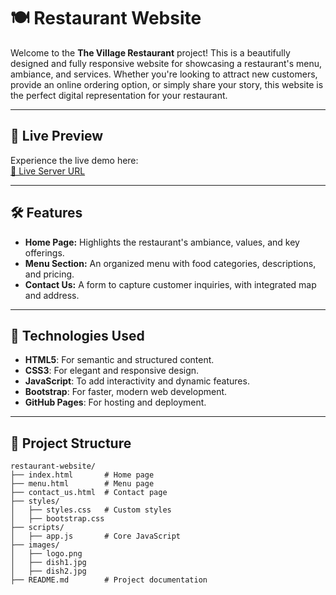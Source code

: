 # 🍽️ Restaurant Website

Welcome to the **The Village Restaurant** project! This is a beautifully designed and fully responsive website for showcasing a restaurant's menu, ambiance, and services. Whether you're looking to attract new customers, provide an online ordering option, or simply share your story, this website is the perfect digital representation for your restaurant.

---

## 🌟 **Live Preview**
Experience the live demo here:  
[🔗 Live Server URL](https://aboodaldameri.github.io/Restaurant_website/)

---

## 🛠️ **Features**
- **Home Page:** Highlights the restaurant's ambiance, values, and key offerings.
- **Menu Section:** An organized menu with food categories, descriptions, and pricing.
- **Contact Us:** A form to capture customer inquiries, with integrated map and address.

---

## 🎨 **Technologies Used**
- **HTML5**: For semantic and structured content.
- **CSS3**: For elegant and responsive design.
- **JavaScript**: To add interactivity and dynamic features.
- **Bootstrap**: For faster, modern web development.
- **GitHub Pages**: For hosting and deployment.

---

## 📂 **Project Structure**
```plaintext
restaurant-website/
├── index.html       # Home page
├── menu.html        # Menu page
├── contact_us.html  # Contact page
├── styles/
│   ├── styles.css   # Custom styles
│   ├── bootstrap.css
├── scripts/
│   ├── app.js       # Core JavaScript
├── images/
│   ├── logo.png
│   ├── dish1.jpg
│   ├── dish2.jpg
├── README.md        # Project documentation
